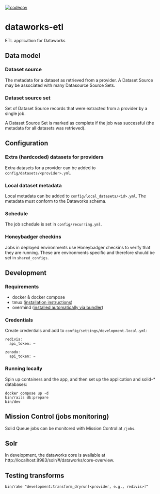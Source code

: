 [![codecov](https://codecov.io/gh/sul-dlss/dataworks-etl/graph/badge.svg?token=GRM1JU56U1)](https://codecov.io/gh/sul-dlss/dataworks-etl)

# dataworks-etl
ETL application for Dataworks

## Data model

### Dataset source
The metadata for a dataset as retrieved from a provider. A Dataset Source may be associated with many Datasource Source Sets.

### Dataset source set
Set of Dataset Source records that were extracted from a provider by a single job.

A Dataset Source Set is marked as complete if the job was successful (the metadata for all datasets was retrieved).

## Configuration

### Extra (hardcoded) datasets for providers
Extra datasets for a provider can be added to `config/datasets/<provider>.yml`.

### Local dataset metadata
Local metadata can be added to `config/local_datasets/<id>.yml`. The metadata must conform to the Dataworks schema.

### Schedule
The job schedule is set in `config/recurring.yml`.

### Honeybadger checkins
Jobs in deployed environments use Honeybadger checkins to verify that they are running. These are environments specific and therefore should be set in `shared_configs`.

## Development

### Requirements

* docker & docker compose
* tmux ([installation instructions](https://github.com/tmux/tmux#installation))
* overmind ([installed automatically via bundler](https://github.com/DarthSim/overmind/tree/master/packaging/rubygems#installation-with-rails))

### Credentials
Create credentials and add to `config/settings/development.local.yml`:
```
redivis:
  api_token: ~

zenodo:
  api_token: ~
```

### Running locally

Spin up containers and the app, and then set up the application and solid-* databases:

```shell
docker compose up -d
bin/rails db:prepare
bin/dev
```

## Mission Control (jobs monitoring)
Solid Queue jobs can be monitored with Mission Control at `/jobs`.

## Solr
In development, the dataworks core is available at http://localhost:8983/solr/#/dataworks/core-overview.

## Testing transforms
```
bin/rake "development:transform_dryrun[<provider, e.g., redivis>]"
```